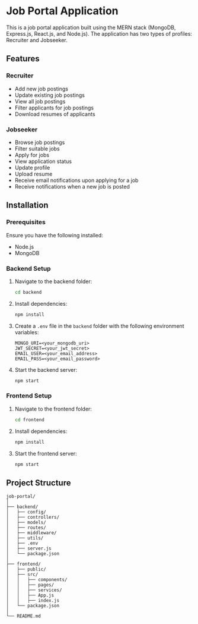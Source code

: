 # Job Portal Application

This is a job portal application built using the MERN stack (MongoDB, Express.js, React.js, and Node.js). The application has two types of profiles: Recruiter and Jobseeker.

## Features

### Recruiter
- Add new job postings
- Update existing job postings
- View all job postings
- Filter applicants for job postings
- Download resumes of applicants


### Jobseeker
- Browse job postings
- Filter suitable jobs
- Apply for jobs
- View application status
- Update profile
- Upload resume
- Receive email notifications upon applying for a job
- Receive notifications when a new job is posted

## Installation

### Prerequisites

Ensure you have the following installed:
- Node.js
- MongoDB

### Backend Setup

1. Navigate to the backend folder:
    ```bash
    cd backend
    ```

2. Install dependencies:
    ```bash
    npm install
    ```

3. Create a `.env` file in the `backend` folder with the following environment variables:
    ```plaintext
    MONGO_URI=<your_mongodb_uri>
    JWT_SECRET=<your_jwt_secret>
    EMAIL_USER=<your_email_address>
    EMAIL_PASS=<your_email_password>
    ```

4. Start the backend server:
    ```bash
    npm start
    ```

### Frontend Setup

1. Navigate to the frontend folder:
    ```bash
    cd frontend
    ```

2. Install dependencies:
    ```bash
    npm install
    ```

3. Start the frontend server:
    ```bash
    npm start
    ```

## Project Structure

```plaintext
job-portal/
│
├── backend/
│   ├── config/
│   ├── controllers/
│   ├── models/
│   ├── routes/
│   ├── middleware/
│   ├── utils/
│   ├── .env
│   ├── server.js
│   └── package.json
│
├── frontend/
│   ├── public/
│   ├── src/
│   │   ├── components/
│   │   ├── pages/
│   │   ├── services/
│   │   ├── App.js
│   │   ├── index.js
│   └── package.json
│
└── README.md
